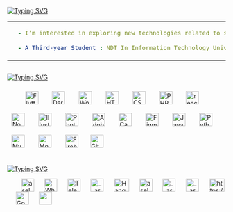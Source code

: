 <a href=""><img src="https://readme-typing-svg.demolab.com?font=Comme&weight=600&size=14&pause=2000&center=true&vCenter=true&width=900&lines=Hi%2C+%F0%9F%91%8B++I%E2%80%99m+Asela+Madusanka+.+.+.;%F0%9F%91%A8%E2%80%8D%F0%9F%8E%93+Student+at+University+of+Moratuwa+.+.+.;%F0%9F%A7%91%E2%80%8D%F0%9F%92%BB+Software+Engineer+.+.+.;%F0%9F%93%B1+Mobile+App+Developer+.+.+." alt="Typing SVG" /></a>

<table style="line-height: 0;"><tr><td valign="center" width="80%">

  ```yaml
	- I’m interested in exploring new technologies related to software development
	
	- A Third-year Student : NDT In Information Technology University of Moratuwa
```	

  </td>
<td valign="middle" align="center" width="20%">
  <div>
    <a href="https://aselamadusanka.me/" target="_blank">
  <img src="https://media4.giphy.com/media/v1.Y2lkPTc5MGI3NjExMTQ0Y2NkNjg3YzA2YzRiZWViZWE2M2M4YWUyYTA5ZmIwZDJiYTM0OCZjdD1z/WFZvB7VIXBgiz3oDXE/giphy.gif" style="width: 80%; display: block; margin: 0 auto;">
    </a>
  </div>  
</td>
</table>

<!-- - ###### I'm currently working as an ` Intern Software Engineer ` at &nbsp; [<img src="https://v1.softmint.net/img/softmintlogoblack.png" height="30em" align="center" alt="Softmint Software Solutions" title="Softmint Software Solutions"/>](https://v1.softmint.net/)  &nbsp;&nbsp; in company my&nbsp; ` working ` &nbsp;&nbsp;[<img src="https://cdn0.iconfinder.com/data/icons/social-media-2185/512/social__media__social_media__github_-512.png" height="30em" align="center" alt="asea-softmint" title="asela-softmint"/>](https://github.com/asela-softmint) -->

<!-- <a href="https://v1.softmint.net/" target="_blank"><img src="https://readme-typing-svg.demolab.com?font=Comme&weight=500&size=12&pause=1000&color=85F7E7&repeat=false&width=1000&height=30&lines=I'm+currently+working+as+an+Intern+Software+Engineer+at++Softmint+Software+Solutions+(PVT)+Ltd" alt="Typing SVG" /></a>
<a href="https://github.com/asela-softmint" target="_blank"><img src="https://readme-typing-svg.demolab.com?font=Comme&weight=500&size=12&pause=1000&color=85F7E7&repeat=false&width=1000&height=30&lines=In+company+my+working+GitHub+account++%3A++asela-softmint" alt="Typing SVG" /></a>
<a href="https://www.linkedin.com/in/aselamadusanka/" target="_blank"><img src="https://readme-typing-svg.demolab.com?font=Comme&weight=500&size=12&pause=1000&color=85F7E7&repeat=false&width=1000&height=30&lines=&nbsp;&nbsp;Reach+me+via+LinkedIn++%3A++Asela+Madusanka" alt="Typing SVG" /></a> -->
##
<!-- <table style="line-height: 0;"><tr><td valign="center" width="75%">

#### Languages and Tools : <br>

<div align="center">
<a href="https://flutter.dev/" target="_blank"><img style="margin: 10px" src="https://profilinator.rishav.dev/skills-assets/flutterio-icon.svg" alt="Flutter" height="30" /></a> &nbsp;
<a href="https://dart.dev/" target="_blank"><img style="margin: 10px" src="https://profilinator.rishav.dev/skills-assets/dartlang-icon.svg" alt="Dart" height="30" /></a> &nbsp;
<a href="https://wordpress.com/" target="_blank"><img style="margin: 10px" src="https://upload.wikimedia.org/wikipedia/commons/thumb/9/98/WordPress_blue_logo.svg/2048px-WordPress_blue_logo.svg.png" alt="WordPress" height="30" /></a> &nbsp;
<a href="https://en.wikipedia.org/wiki/HTML5" target="_blank"><img style="margin: 10px" src="https://upload.wikimedia.org/wikipedia/commons/thumb/6/61/HTML5_logo_and_wordmark.svg/640px-HTML5_logo_and_wordmark.svg.png" alt="HTML5" height="30" /></a> &nbsp;
<a href="https://www.w3schools.com/css/" target="_blank"><img style="margin: 10px" src="https://upload.wikimedia.org/wikipedia/commons/thumb/d/d5/CSS3_logo_and_wordmark.svg/1452px-CSS3_logo_and_wordmark.svg.png" alt="CSS3" height="30" /></a> &nbsp;
<a href="https://www.php.net/" target="_blank"><img style="margin: 10px" src="https://pngimg.com/uploads/php/php_PNG29.png" alt="PHP" height="30" /></a> &nbsp;
<a href="https://react.dev/" target="_blank"><img style="margin: 10px" src="https://upload.wikimedia.org/wikipedia/commons/thumb/a/a7/React-icon.svg/2300px-React-icon.svg.png" alt="react" height="30" /></a> &nbsp;
<a href="https://nodejs.org/en" target="_blank"><img style="margin: 10px" src="https://cdn-icons-png.flaticon.com/512/5968/5968322.png" alt="NodeJs" height="30" /></a> &nbsp;  
<a href="https://www.adobe.com/in/products/illustrator.html" target="_blank"><img style="margin: 10px" src="https://upload.wikimedia.org/wikipedia/commons/thumb/f/fb/Adobe_Illustrator_CC_icon.svg/2101px-Adobe_Illustrator_CC_icon.svg.png" alt="Illustrator" height="30" /></a> &nbsp; 
<a href="https://www.adobe.com/in/products/photoshop.html" target="_blank"><img style="margin: 10px" src="https://upload.wikimedia.org/wikipedia/commons/thumb/a/af/Adobe_Photoshop_CC_icon.svg/640px-Adobe_Photoshop_CC_icon.svg.png" alt="Photoshop" height="30" /></a> &nbsp;
<a href="https://www.adobe.com/in/products/xd.html" target="_blank"><img style="margin: 10px" src="https://upload.wikimedia.org/wikipedia/commons/thumb/c/c2/Adobe_XD_CC_icon.svg/2101px-Adobe_XD_CC_icon.svg.png" alt="Adobe XD" height="30" /></a> &nbsp; 
<a href="https://www.canva.com/" target="_blank"><img style="margin: 10px" src="https://upload.wikimedia.org/wikipedia/commons/thumb/0/08/Canva_icon_2021.svg/600px-Canva_icon_2021.svg.png?20220821125247" alt="Canva" height="30" /></a> &nbsp;
<a href="https://www.figma.com/" target="_blank"><img style="margin: 10px" src="https://upload.wikimedia.org/wikipedia/commons/thumb/3/33/Figma-logo.svg/1667px-Figma-logo.svg.png" alt="Figma" height="30" /></a> &nbsp;
<a href="https://www.javascript.com/" target="_blank"><img style="margin: 10px" src="https://upload.wikimedia.org/wikipedia/commons/6/6a/JavaScript-logo.png" alt="JavaScript" height="30" /></a> &nbsp;
<a href="https://www.python.org/" target="_blank"><img style="margin: 10px" src="https://upload.wikimedia.org/wikipedia/commons/thumb/c/c3/Python-logo-notext.svg/1869px-Python-logo-notext.svg.png" alt="Python" height="30" /></a> &nbsp;
<a href="https://www.mysql.com/" target="_blank"><img style="margin: 10px" src="https://1000logos.net/wp-content/uploads/2020/08/MySQL-Logo.png" alt="MySQL" height="30" /></a> &nbsp;
<a href="https://www.mongodb.com/" target="_blank"><img style="margin: 10px" src="https://profilinator.rishav.dev/skills-assets/mongodb-original-wordmark.svg" alt="MongoDB" height="30" /></a> &nbsp;	
<a href="https://firebase.google.com/" target="_blank"><img style="margin: 10px" src="https://profilinator.rishav.dev/skills-assets/firebase.png" alt="Firebase" height="30" /></a>&nbsp;
<a href="https://www.apple.com/ios/ios-16/" target="_blank"><img style="margin: 10px" src="https://upload.wikimedia.org/wikipedia/commons/thumb/c/ca/IOS_logo.svg/2048px-IOS_logo.svg.png" alt="IOS" height="30" /></a> &nbsp;
<a href="https://developer.android.com/" target="_blank"><img style="margin: 10px" src="https://upload.wikimedia.org/wikipedia/commons/thumb/6/64/Android_logo_2019_%28stacked%29.svg/880px-Android_logo_2019_%28stacked%29.svg.png" alt="Android" height="30" /></a> &nbsp;
<a href="https://azure.microsoft.com/en-in/" target="_blank"><img style="margin: 10px" src="https://profilinator.rishav.dev/skills-assets/microsoft_azure-icon.svg" alt="Azure" height="30" /></a> &nbsp;
<a href="https://github.com/" target="_blank"><img style="margin: 10px" src="https://profilinator.rishav.dev/skills-assets/git-scm-icon.svg" alt="Git" height="30" /></a>   
</div> 

  </td>
	
<td valign="center" width="25%">
	  
#### Connect with me :<br>
<div align="center">   
<a href="https://linkedin.com/in/aselamadusanka" target="blank"><img align="center" src="https://cdn3.iconfinder.com/data/icons/social-life/512/linkedin-512.png" alt="aselamadusanka" height="35" width="35" /></a> &nbsp;
<a href="https://twitter.com/__asela_" target="blank"><img align="center" src="https://cdn4.iconfinder.com/data/icons/social-life/512/twitter-512.png" alt="__asela_" height="35" width="35" /></a> &nbsp;
<a href="https://fb.com/asela1madusanka" target="blank"><img align="center" src="https://cdn3.iconfinder.com/data/icons/social-life/512/facebook-512.png" alt="asela1madusanka" height="35" width="35" /></a> &nbsp;
<a href="https://instagram.com/__asela_" target="blank"><img align="center" src="https://cdn3.iconfinder.com/data/icons/social-life/512/instagram-512.png" alt="__asela_" height="35" width="35" /></a>
<a href="https://www.youtube.com/channel/UCj9c0uUITZ52PFNWIUoDf3w" target="blank"><img align="center" src="https://cdn4.iconfinder.com/data/icons/social-life/512/youtube-1-512.png" alt="https://www.youtube.com/channel/ucj9c0uuitz52pfnwiuodf3w" height="35" width="35" /></a> &nbsp;
<a href="https://wa.me/0769935272" target="blank"><img align="center" src="https://cdn4.iconfinder.com/data/icons/social-life/512/whatsapp-512.png" alt="WhatsApp" height="35" width="35" /></a> &nbsp;
<a href="https://t.me/a_s_e_l_a_madusanka" target="blank"><img align="center" src="https://cdn4.iconfinder.com/data/icons/social-life/512/telegram-512.png" alt="Telegram" height="35" width="35" /></a> &nbsp;
<a href="mailto: asela1madusanka@gmail.com" target="blank"><img align="center" src="https://cdn4.iconfinder.com/data/icons/social-life/512/hangouts-512.png" alt="Hangouts" height="35" width="35" /></a>
</div>  
</td>
</table> -->
<a href="" target="_blank"><img src="https://readme-typing-svg.demolab.com?font=Open+Sans&weight=600&size=13&pause=1000&color=F7CA98&repeat=false&width=435&height=25&lines=+Languages+and+Tools+%3A" alt="Typing SVG" /></a>

<div align="start">
&nbsp;&nbsp;&nbsp;&nbsp;&nbsp;&nbsp;&nbsp;&nbsp;<a href="https://flutter.dev/" target="_blank"><img style="margin: 10px" src="https://profilinator.rishav.dev/skills-assets/flutterio-icon.svg" alt="Flutter" height="30" /></a> &nbsp;
<a href="https://dart.dev/" target="_blank"><img style="margin: 10px" src="https://profilinator.rishav.dev/skills-assets/dartlang-icon.svg" alt="Dart" height="30" /></a> &nbsp;
<a href="https://wordpress.com/" target="_blank"><img style="margin: 10px" src="https://upload.wikimedia.org/wikipedia/commons/thumb/9/98/WordPress_blue_logo.svg/2048px-WordPress_blue_logo.svg.png" alt="WordPress" height="30" /></a> &nbsp;
<a href="https://en.wikipedia.org/wiki/HTML5" target="_blank"><img style="margin: 10px" src="https://upload.wikimedia.org/wikipedia/commons/thumb/6/61/HTML5_logo_and_wordmark.svg/640px-HTML5_logo_and_wordmark.svg.png" alt="HTML5" height="30" /></a> &nbsp;
<a href="https://www.w3schools.com/css/" target="_blank"><img style="margin: 10px" src="https://upload.wikimedia.org/wikipedia/commons/thumb/d/d5/CSS3_logo_and_wordmark.svg/1452px-CSS3_logo_and_wordmark.svg.png" alt="CSS3" height="30" /></a> &nbsp;
<a href="https://www.gatsbyjs.com/" target="_blank"><img style="margin: 10px" src="https://upload.wikimedia.org/wikipedia/en/d/d0/Gatsby_Logo.png" alt="PHP" height="30" /></a> &nbsp;
<a href="https://app.netlify.com/" target="_blank"><img style="margin: 10px" src="https://cdn.freebiesupply.com/logos/large/2x/netlify-logo-svg-vector.svg" alt="react" height="30" /></a> &nbsp;
<a href="https://nodejs.org/en" target="_blank"><img style="margin: 10px" src="https://cdn-icons-png.flaticon.com/512/5968/5968322.png" alt="NodeJs" height="30" /></a> &nbsp;  
<a href="https://www.adobe.com/in/products/illustrator.html" target="_blank"><img style="margin: 10px" src="https://upload.wikimedia.org/wikipedia/commons/thumb/f/fb/Adobe_Illustrator_CC_icon.svg/2101px-Adobe_Illustrator_CC_icon.svg.png" alt="Illustrator" height="30" /></a> &nbsp; 
<a href="https://www.adobe.com/in/products/photoshop.html" target="_blank"><img style="margin: 10px" src="https://upload.wikimedia.org/wikipedia/commons/thumb/a/af/Adobe_Photoshop_CC_icon.svg/640px-Adobe_Photoshop_CC_icon.svg.png" alt="Photoshop" height="30" /></a> &nbsp;
<a href="https://www.adobe.com/in/products/xd.html" target="_blank"><img style="margin: 10px" src="https://upload.wikimedia.org/wikipedia/commons/thumb/c/c2/Adobe_XD_CC_icon.svg/2101px-Adobe_XD_CC_icon.svg.png" alt="Adobe XD" height="30" /></a> &nbsp; 
<a href="https://www.canva.com/" target="_blank"><img style="margin: 10px" src="https://upload.wikimedia.org/wikipedia/commons/thumb/0/08/Canva_icon_2021.svg/600px-Canva_icon_2021.svg.png?20220821125247" alt="Canva" height="30" /></a> &nbsp;
<a href="https://www.figma.com/" target="_blank"><img style="margin: 10px" src="https://upload.wikimedia.org/wikipedia/commons/thumb/3/33/Figma-logo.svg/1667px-Figma-logo.svg.png" alt="Figma" height="30" /></a> &nbsp;
<a href="https://www.javascript.com/" target="_blank"><img style="margin: 10px" src="https://upload.wikimedia.org/wikipedia/commons/6/6a/JavaScript-logo.png" alt="JavaScript" height="30" /></a> &nbsp;
<a href="https://www.python.org/" target="_blank"><img style="margin: 10px" src="https://upload.wikimedia.org/wikipedia/commons/thumb/c/c3/Python-logo-notext.svg/1869px-Python-logo-notext.svg.png" alt="Python" height="30" /></a> &nbsp;
<a href="https://www.mysql.com/" target="_blank"><img style="margin: 10px" src="https://1000logos.net/wp-content/uploads/2020/08/MySQL-Logo.png" alt="MySQL" height="30" /></a> &nbsp;
<a href="https://www.mongodb.com/" target="_blank"><img style="margin: 10px" src="https://profilinator.rishav.dev/skills-assets/mongodb-original-wordmark.svg" alt="MongoDB" height="30" /></a> &nbsp;	
<a href="https://firebase.google.com/" target="_blank"><img style="margin: 10px" src="https://profilinator.rishav.dev/skills-assets/firebase.png" alt="Firebase" height="30" /></a>&nbsp;
<!-- <a href="https://www.apple.com/ios/ios-16/" target="_blank"><img style="margin: 10px" src="https://upload.wikimedia.org/wikipedia/commons/thumb/c/ca/IOS_logo.svg/2048px-IOS_logo.svg.png" alt="IOS" height="30" /></a> &nbsp;
<a href="https://developer.android.com/" target="_blank"><img style="margin: 10px" src="https://upload.wikimedia.org/wikipedia/commons/thumb/6/64/Android_logo_2019_%28stacked%29.svg/880px-Android_logo_2019_%28stacked%29.svg.png" alt="Android" height="30" /></a> &nbsp;
<a href="https://azure.microsoft.com/en-in/" target="_blank"><img style="margin: 10px" src="https://profilinator.rishav.dev/skills-assets/microsoft_azure-icon.svg" alt="Azure" height="30" /></a> &nbsp; -->
<a href="https://github.com/" target="_blank"><img style="margin: 10px" src="https://profilinator.rishav.dev/skills-assets/git-scm-icon.svg" alt="Git" height="30" /></a>   
</div>  


<!-- ---

### Github Stats :<br><br>
<div align="center">
  <table style="margin: auto; line-height: 0;">
    <tr>
      <td valign="center" width="48%">
        <img align="center" src="https://github-readme-stats.vercel.app/api?username=aselamadusanka&theme=gotham&show_icons=true" >
      </td>
      <td valign="center" width="52%">
        <a href="https://github.com/aselamadusanka/github-readme-stats">
  	<img src="https://github-readme-streak-stats.herokuapp.com/?user=aselamadusanka&theme=gotham&hide_border=true"></a>
      </td>
    </tr>
  </table>
</div> -->


##

<a href="" target="_blank"><img src="https://readme-typing-svg.demolab.com?font=Open+Sans&weight=600&size=13&pause=1000&color=F7CA98&repeat=false&width=435&height=25&lines=Connect+with+me+%3A" alt="Typing SVG" /></a>

<p align="start">   
&nbsp;&nbsp;&nbsp;&nbsp;&nbsp;&nbsp;&nbsp;&nbsp;<a href="https://linkedin.com/in/aselamadusanka" target="blank"><img align="center" src="https://upload.wikimedia.org/wikipedia/commons/thumb/8/81/LinkedIn_icon.svg/2048px-LinkedIn_icon.svg.png" alt="aselamadusanka" height="30" width="30" /></a> &nbsp;&nbsp;&nbsp;&nbsp;
<a href="https://wa.me/+94769935272" target="blank"><img align="center" src="https://seeklogo.com/images/W/whatsapp-icon-logo-BDC0A8063B-seeklogo.com.png" alt="WhatsApp" height="30" width="30" /></a> &nbsp;&nbsp;&nbsp;&nbsp;
<a href="https://t.me/a_s_e_l_a_madusanka" target="blank"><img align="center" src="https://cdn3.iconfinder.com/data/icons/social-media-chamfered-corner/154/telegram-512.png" alt="Telegram" height="30" width="30" /></a> &nbsp;&nbsp;&nbsp;&nbsp;
<a href="https://twitter.com/__asela_" target="blank"><img align="center" src="https://upload.wikimedia.org/wikipedia/commons/5/57/X_logo_2023_%28white%29.png" alt="__asela_" height="30" width="30" /></a> &nbsp;&nbsp;&nbsp;&nbsp;
<a href="mailto: asela1madusanka@gmail.com" target="blank"><img align="center" src="https://upload.wikimedia.org/wikipedia/commons/thumb/7/7e/Gmail_icon_%282020%29.svg/1024px-Gmail_icon_%282020%29.svg.png" alt="Hangouts" height="30" width="35" /></a> &nbsp;&nbsp;&nbsp;&nbsp;
<a href="https://fb.com/asela1madusanka" target="blank"><img align="center" src="https://upload.wikimedia.org/wikipedia/commons/6/6c/Facebook_Logo_2023.png" alt="asela1madusanka" height="30" width="30" /></a> &nbsp;&nbsp;&nbsp;&nbsp;
<a href="https://instagram.com/__asela_" target="blank"><img align="center" src="https://upload.wikimedia.org/wikipedia/commons/thumb/9/95/Instagram_logo_2022.svg/1200px-Instagram_logo_2022.svg.png" alt="__asela_" height="30" width="30" /></a> &nbsp;&nbsp;&nbsp;&nbsp;
<a href="https://www.threads.net/@__asela_" target="blank"><img align="center" src="https://upload.wikimedia.org/wikipedia/commons/thumb/0/01/Threads_%28app%29.svg/1200px-Threads_%28app%29.svg.png" alt="__asela_" height="30" width="30" /></a> &nbsp;&nbsp;&nbsp;&nbsp;
<a href="https://www.youtube.com/channel/UCj9c0uUITZ52PFNWIUoDf3w" target="blank"><img align="center" src="https://upload.wikimedia.org/wikipedia/commons/e/ef/Youtube_logo.png?20220706172052" alt="https://www.youtube.com/channel/ucj9c0uuitz52pfnwiuodf3w" height="30" width="35" /></a> &nbsp;&nbsp;&nbsp;&nbsp;
<a href="https://goo.gl/maps/9nAGG86HGBQDWtTk9" target="blank"><img align="center" src="https://upload.wikimedia.org/wikipedia/commons/thumb/3/39/Google_Maps_icon_%282015-2020%29.svg/1200px-Google_Maps_icon_%282015-2020%29.svg.png" alt="Google Map" height="30" width="30" /></a> &nbsp;&nbsp;&nbsp;&nbsp;
<a href="https://aselamadusanka.me/" target="blank"><img align="center" src="https://cdn.iconscout.com/icon/free/png-256/free-user-avatar-contact-portfolio-personal-portrait-profile-1-5182.png" height="30" width="30" /></a> &nbsp;&nbsp;&nbsp;&nbsp;
</p>

<!-- ##
	
<div style="text-align: center;">
  <picture>
    <source media="(prefers-color-scheme: dark)" srcset="https://raw.githubusercontent.com/platane/platane/output/github-contribution-grid-snake-dark.svg">
    <source media="(prefers-color-scheme: light)" srcset="https://raw.githubusercontent.com/platane/platane/output/github-contribution-grid-snake.svg">
    <img alt="github contribution grid snake animation" src="https://raw.githubusercontent.com/platane/platane/output/github-contribution-grid-snake.svg">
  </picture>
</div> -->

